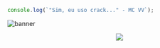 ```js
console.log(`"Sim, eu uso crack..." - MC VV`);
```
![banner](https://github.com/Niximkk/Niximkk/assets/85513545/f341d119-f288-4f73-a499-63ec67826a73)

<p align="center">
  <a href="https://skillicons.dev">
    <img src="https://skillicons.dev/icons?i=git,github,arduino,c,cpp,nodejs,express,electron,npm,py,zig,lua,html,css,js,vscode,cloudflare" />
  </a>
</p>
